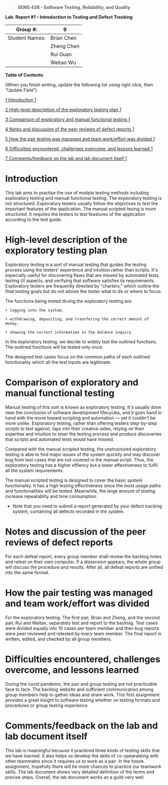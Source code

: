>   **SENG 438 - Software Testing, Reliability, and Quality**

**Lab. Report \#1 – Introduction to Testing and Defect Tracking**

| Group \#:       | 9 |
|-----------------|---|
| Student Names:  | Brian Chen  |
|                 | Zheng Chen  |
|                 | Rui Guan    |
|                 | Weitao Wu   |

**Table of Contents**

(When you finish writing, update the following list using right click, then
“Update Field”)

[1 Introduction	1](#_Toc439194677)

[2 High-level description of the exploratory testing plan	1](#_Toc439194678)

[3 Comparison of exploratory and manual functional testing	1](#_Toc439194679)

[4 Notes and discussion of the peer reviews of defect reports	1](#_Toc439194680)

[5 How the pair testing was managed and team work/effort was
divided	1](#_Toc439194681)

[6 Difficulties encountered, challenges overcome, and lessons
learned	1](#_Toc439194682)

[7 Comments/feedback on the lab and lab document itself	1](#_Toc439194683)

# Introduction

This lab aims to practise the use of mutiple testing methods including exploratory testing and manual functional testing. The exploratory testing is not structured. Exploratory testers usually follow the objectives to test the important features of the application. The manual scripted tesing is more structured. It requires the testers to test feastures of the application according to the test guide.

# High-level description of the exploratory testing plan

Exploratory testing is a sort of manual testing that guides the testing process using the testers' experience and intuition rather than scripts. It's especially useful for discovering flaws that are missed by automated tests, testing UI aspects, and verifying that software satisfies its requirements. Exploratory testers are frequently directed by "charters," which outline the final testing goals but do not advise the tester what to do or where to focus.

The functions being tested druing the exploratory testing are:
    
    • logging into the system,

    • withdrawing, depositing, and transfering the correct amount of money,

    • showing the correct information in the balance inquiry.


In the exploratory testing, we decide to widely test the outlined functions. The outlined functions will be tested only once.

The designed test cases focus on the common paths of each outlined functionality which all the test inputs are legitimate.  

# Comparison of exploratory and manual functional testing

Manual testing of this sort is known as exploratory testing. It's usually done near the conclusion of software development lifecycles, and it goes hand in hand with the move toward scripting and automation — yet it couldn't be more unlike. Exploratory testing, rather than offering testers step-by-step scripts to test against, taps into their creative sides, relying on their expertise and intuition to steer the testing process and produce discoveries that scripts and automated tests would have missed.

Compared with the manual scripted testing, the unstructured exploratory testing is able to find major issues of the system quickily and may discover bug from test cases that are not covered in the manual script. Thus, the exploratory testing has a higher effiency but a lower effectiveness to fulfil all the system requirements.

The manual scripted testing is designed to cover the basic system functionality. It has a high testing effectiveness since the most usage paths and functionalities will be tested. Meanwhile, the large amount of testing increase repeatablity and time consumption.

-   Note that you need to submit a report generated by your defect tracking
    system, containing all defects recorded in the system.

# Notes and discussion of the peer reviews of defect reports

For each defeat report, every group member shall review the backlog notes and retest on their own computer. If a dissension appears, the whole group will discuss the procedure and results. After all, all defeat reports are unified into the same format.

# How the pair testing was managed and team work/effort was divided 

For the exploratory testing. The first pair, Brian and Zheng, and the second pair, Rui and Weitao, separately test and report to the backlog.  Test cases were divided equally into 10 cases per team member and then bug reports were peer reviewed and retested by every team member. The final report is written, edited, and checked by all group members.

# Difficulties encountered, challenges overcome, and lessons learned

During the covid pandemic, the pair and group testing are not practicable face to face. The backlog website and sufficient communication among group members help to gather ideas and share work.
This first assignment provides a great insight to software testing whether on testing formats and procedures or group testing experience.

# Comments/feedback on the lab and lab document itself

This lab is meaningful because it practiced three kinds of testing skills that we have learned. It also helps us develop the skills of co-opearateing with other teammates since it requires us to work as a pair. In the future assignment, hopefully there will be more chances to practice our teamwork skills. The lab document shows very detailed definition of the terms and precise steps. Overall, the lab document works as a guild very well.
